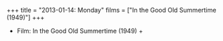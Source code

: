 +++
title = "2013-01-14: Monday"
films = ["In the Good Old Summertime (1949)"]
+++


* Film: In the Good Old Summertime (1949) +

